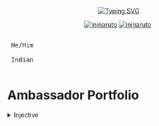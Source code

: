 <p align ="center"> <a href="https://git.io/typing-svg"><img src="https://readme-typing-svg.demolab.com?font=JetBrains+Mono&weight=730&size=33&duration=3000&pause=1000&color=A3BE8C&background=42FFBD00&center=true&vCenter=true&random=false&width=600&height=80&lines=Hey+There!+%F0%9F%91%8B%F0%9F%8F%BB;I'm+Keyur!;Web3+Enjoyer+Since+2021" alt="Typing SVG" /></a> </p>

<p align ="center">    
  <a href="https://twitter.com/injnaruto" target="blank"><img src="https://img.shields.io/twitter/follow/injnaruto?logo=X&style=for-the-badge&color=D08770" alt="injnaruto" /></a>
  <a href="https://twitter.com/bodarkeyur_" target="blank"><img src="https://img.shields.io/twitter/follow/injnaruto?logo=X&style=for-the-badge&" alt="injnaruto" /></a>
<img src="https://dcbadge.vercel.app/api/shield/1138456070814179329" alt=""> </p>
<kbd> <br> He/Him <br> </kbd>
<kbd> <br> Indian <br> </kbd>

# Ambassador Portfolio
<details> 
  <summary> Injective </summary>  
  
  I am currently Knight ambassador of one of the fastest blockchain - Injective. The knight hardcap for recruiting is 300 so it is very precious role! 
Achievements - As an ambassador of Injective, I got reposted by Injective official many times and featured on Injective! I won many contests regarding to art/infographic in Injective discord server!

[<kbd> <br> Click here to see my work/content <br> </kbd>](https://github.com/KEYURBODAR/Knight-Works/blob/main/February-2024.md)

![image](https://cdn.discordapp.com/attachments/1180063392829022311/1205499094165098606/ShoT_2024-02-09-06-31-10_1366x768.png?ex=65d89785&is=65c62285&hm=59413ab94a1c4707ba89078a45901a95fb270ee5fec5c7ec3cb6239c87a848b4&)
</details>
